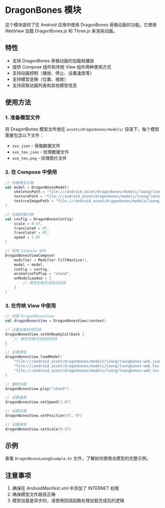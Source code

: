 # DragonBones 模块

这个模块提供了在 Android 应用中使用 DragonBones 骨骼动画的功能。它使用 WebView 加载 DragonBones.js 和 Three.js 来渲染动画。

## 特性

- 支持 DragonBones 骨骼动画的加载和播放
- 提供 Compose 组件和传统 View 组件两种使用方式
- 支持动画控制（播放、停止、设置速度等）
- 支持模型变换（位置、缩放）
- 支持获取动画列表和其他模型信息

## 使用方法

### 1. 准备模型文件

将 DragonBones 模型文件放在 `assets/dragonbones/models/` 目录下，每个模型需要包含以下文件：

- `xxx.json` - 骨骼数据文件
- `xxx_tex.json` - 纹理数据文件
- `xxx_tex.png` - 纹理图片文件

### 2. 在 Compose 中使用

```kotlin
// 创建模型对象
val model = DragonBonesModel(
    skeletonPath = "file:///android_asset/dragonbones/models/loong/loongbones-web.json",
    texturePath = "file:///android_asset/dragonbones/models/loong/loongbones-web_tex.json",
    textureImagePath = "file:///android_asset/dragonbones/models/loong/loongbones-web_tex.png"
)

// 创建配置对象
val config = DragonBonesConfig(
    scale = 0.5f,
    translateX = 0f,
    translateY = 0f,
    speed = 1.0f
)

// 使用 Compose 组件
DragonBonesViewCompose(
    modifier = Modifier.fillMaxSize(),
    model = model,
    config = config,
    animationToPlay = "stand",
    onModelLoaded = {
        // 模型加载完成后的回调
    }
)
```

### 3. 在传统 View 中使用

```kotlin
// 创建 DragonBonesView
val dragonBonesView = DragonBonesView(context)

// 设置加载完成回调
dragonBonesView.setOnReadyCallback {
    // 模型加载完成后的回调
}

// 加载模型
dragonBonesView.loadModel(
    "file:///android_asset/dragonbones/models/loong/loongbones-web.json",
    "file:///android_asset/dragonbones/models/loong/loongbones-web_tex.json",
    "file:///android_asset/dragonbones/models/loong/loongbones-web_tex.png"
)

// 播放动画
dragonBonesView.play("stand")

// 设置速度
dragonBonesView.setSpeed(1.0f)

// 设置位置
dragonBonesView.setPosition(0f, 0f)

// 设置缩放
dragonBonesView.setScale(0.5f)
```

## 示例

查看 `DragonBonesLoongExample.kt` 文件，了解如何使用龙模型的完整示例。

## 注意事项

1. 确保在 AndroidManifest.xml 中添加了 INTERNET 权限
2. 确保模型文件路径正确
3. 模型加载是异步的，请使用回调函数处理加载完成后的逻辑 